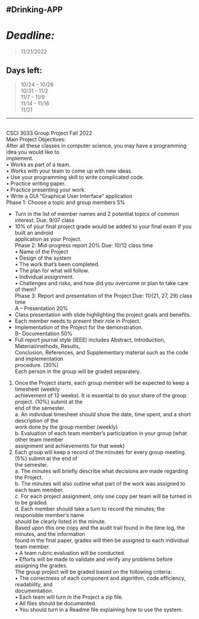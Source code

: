 
#Drinking-APP
-------------
# *Deadline:* 
> 11/21/2022
## Days left: 
> 10/24 - 10/26 <br>
> 10/31 - 11/2  <br>
> 11/7  - 11/9  <br>
> 11/14 - 11/16 <br> 
> 11/21 
---------------------
<p class="has-line-data" data-line-start="1" data-line-end="13"><br>
CSCI 3033 Group Project Fall 2022<br>
Main Project Objectives:<br>
After all these classes in computer science, you may have a programming idea you would like to<br>
implement.<br>
• Works as part of a team.<br>
• Works with your team to come up with new ideas.<br>
• Use your programming skill to write complicated code.<br>
• Practice writing paper.<br>
• Practice presenting your work.<br>
• Write a GUI “Graphical User Interface” application<br>
Phase 1: Choose a topic and group members 5%</p>
<ul>
<li class="has-line-data" data-line-start="13" data-line-end="14">Turn in the list of member names and 2 potential topics of common interest. Due: 9/07 class</li>
<li class="has-line-data" data-line-start="14" data-line-end="25">10% of your final project grade would be added to your final exam if you built an android<br>
application as your Project.<br>
Phase 2: Mid-progress report 20% Due: 10/12 class time<br>
• Name of the Project<br>
• Design of the system<br>
• The work that’s been completed.<br>
• The plan for what will follow.<br>
• Individual assignment.<br>
• Challenges and risks, and how did you overcome or plan to take care of them?<br>
Phase 3: Report and presentation of the Project Due: 11/(21, 27, 29) class time<br>
A – Presentation 20%</li>
<li class="has-line-data" data-line-start="25" data-line-end="26">Class presentation with slide highlighting the project goals and benefits.</li>
<li class="has-line-data" data-line-start="26" data-line-end="27">Each member needs to present their role in Project.</li>
<li class="has-line-data" data-line-start="27" data-line-end="29">Implementation of the Project for the demonstration.<br>
B- Documentation 50%</li>
<li class="has-line-data" data-line-start="29" data-line-end="33">Full report journal style (IEEE) includes Abstract, Introduction, Material/methods, Results,<br>
Conclusion, References, and Supplementary material such as the code and implementation<br>
procedure. (30%)<br>
Each person in the group will be graded separately.</li>
</ul>
<ol>
<li class="has-line-data" data-line-start="33" data-line-end="40">Once the Project starts, each group member will be expected to keep a timesheet (weekly<br>
achievement of 12 weeks). It is essential to do your share of the group project. (10%) submit at the<br>
end of the semester.<br>
a. An individual timesheet should show the date, time spent, and a short description of the<br>
work done by the group member (weekly)<br>
b. Evaluation of each team member’s participation in your group (what other team member<br>
assignment and achievements for that week)</li>
<li class="has-line-data" data-line-start="40" data-line-end="74">Each group will keep a record of the minutes for every group meeting. (5%) submit at the end of<br>
the semester.<br>
a. The minutes will briefly describe what decisions are made regarding the Project.<br>
b. The minutes will also outline what part of the work was assigned to each team member.<br>
c. For each project assignment, only one copy per team will be turned in to be graded.<br>
d. Each member should take a turn to record the minutes; the responsible member’s name<br>
should be clearly listed in the minute.<br>
Based upon this one copy and the audit trail found in the time log, the minutes, and the information<br>
found in the final paper, grades will then be assigned to each individual team member.<br>
• A team rubric evaluation will be conducted.<br>
• Efforts will be made to validate and verify any problems before assigning the grades.<br>
The group project will be graded based on the following criteria:<br>
• The correctness of each component and algorithm, code efficiency, readability, and<br>
documentation.<br>
• Each team will turn in the Project a zip file.<br>
• All files should be documented.<br>
• You should turn in a Readme file explaining how to use the system.<br>
